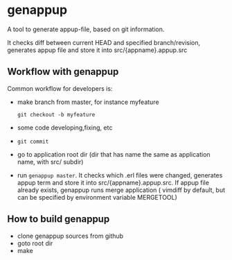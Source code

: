 # genappup

A tool to generate appup-file, based on git information.

It checks diff between current HEAD and specified branch/revision, generates appup file and store it into src/{appname}.appup.src


## Workflow with genappup

Common workflow for developers is:

- make branch from master, for instance myfeature

  `git checkout -b myfeature`

- some code developing,fixing, etc

- `git commit`

- go to application root dir (dir that has name the same as application name, with src/ subdir)

- run `genappup master`. It checks which .erl files were changed, generates appup term and store it into src/{appname}.appup.src. If appup file already exists,
  genappup runs merge application ( vimdiff by default, but can be specified by environment variable MERGETOOL)


## How to build genappup

- clone genappup sources from github 
- goto root dir
- make

